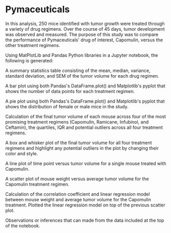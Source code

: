 # Pymaceuticals

 In this analysis, 250 mice identified with tumor growth were treated through a variety of drug regimens. Over the course of 45 days, tumor development was observed and measured. The purpose of this study was to compare the performance of Pymaceuticals' drug of interest, Capomulin, versus the other treatment regimens.

Using MatPlotLib and Pandas Python libraries in a Jupyter notebook, the following is generated:

A summary statistics table consisting of the mean, median, variance, standard deviation, and SEM of the tumor volume for each drug regimen.

A bar plot using both Pandas's DataFrame.plot() and Matplotlib's pyplot that shows the number of data points for each treatment regimen.

A pie plot using both Pandas's DataFrame.plot() and Matplotlib's pyplot that shows the distribution of female or male mice in the study.

Calculation of the final tumor volume of each mouse across four of the most promising treatment regimens (Capomulin, Ramicane, Infubinol, and Ceftamin), the quartiles, IQR and potential outliers across all four treatment regimens.

A box and whisker plot of the final tumor volume for all four treatment regimens and highlight any potential outliers in the plot by changing their color and style.

A line plot of time point versus tumor volume for a single mouse treated with Capomulin.

A scatter plot of mouse weight versus average tumor volume for the Capomulin treatment regimen.

Calculation of the correlation coefficient and linear regression model between mouse weight and average tumor volume for the Capomulin treatment. Plotted the linear regression model on top of the previous scatter plot.

Observations or inferences that can made from the data included at the top of the notebook.
